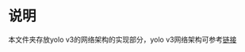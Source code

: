 # 说明        
本文件夹存放yolo v3的网络架构的实现部分，yolo v3网络架构可参考[链接](https://blog.csdn.net/leonardohaig/article/details/90346325)